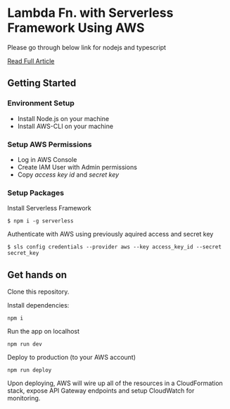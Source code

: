 # Lambda Fn. with Serverless Framework Using AWS

Please go through below link for nodejs and typescript

[Read Full Article](https://mirzaleka.medium.com/getting-started-with-aws-lambda-serverless-framework-f06b50052cb0)

## Getting Started

### Environment Setup

* Install Node.js on your machine
* Install AWS-CLI on your machine

### Setup AWS Permissions

* Log in AWS Console
* Create IAM User with Admin permissions 
* Copy *access key id* and *secret key*

### Setup Packages

Install Serverless Framework

`$ npm i -g serverless`

Authenticate with AWS using previously aquired access and secret key

`$ sls config credentials --provider aws --key access_key_id --secret secret_key`

## Get hands on

Clone this repository.

Install dependencies:

`npm i`

Run the app on localhost

`npm run dev`

Deploy to production (to your AWS account)

`npm run deploy`

Upon deploying, AWS will wire up all of the resources in a CloudFormation stack, expose API Gateway endpoints and setup CloudWatch for monitoring.
